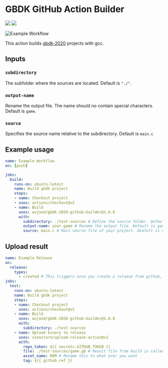 # GBDK GitHub Action Builder

<a href="https://github.com/wujood/gbdk-2020-github-builder/releases"><img src="https://img.shields.io/github/v/release/wujood/gbdk-2020-github-builder?label=Latest%20Release&logo=github" /></a>
<a href="https://github.com/gbdk-2020/gbdk-2020"><img src="https://img.shields.io/badge/GBDK--Version-4.3.0-brightgreen" /></a>

![Example Workflow](https://github.com/wujood/gbdk-2020-github-builder/workflows/Example%20Workflow/badge.svg)

This action builds [gbdk-2020](https://github.com/gbdk-2020/gbdk-2020) projects with gcc.

## Inputs

### `subdirectory`

The subfolder where the sources are located. Default is `"./"`.

### `output-name`

Rename the output file. The name should no contain special characters. Default is `game`.

### `source`

Specifies the source name relative to the subdirectory. Default is `main.c`

## Example usage

```yml
name: Example Workflow
on: [push]

jobs:
  build:
    runs-on: ubuntu-latest
    name: Build gbdk project
    steps:
    - name: Checkout project
    - uses: actions/checkout@v2
    - name: Build
      uses: wujood/gbdk-2020-github-builder@1.0.8
      with:
        subdirectory: ./test-sources # Define the source folder. Default is ./
        output-name: your-game # Rename the output file. Default is game
        source: main.c # Main source file of your project. Deafult is main.c
```

## Upload result 
```yml
name: Example Release
on:  
  release:
    types: 
      - created # This triggers once you create a release from github, not from tagging a commit
jobs:
  test:
    runs-on: ubuntu-latest
    name: Build gbdk project
    steps:
    - name: Checkout project
      uses: actions/checkout@v2
    - name: Build
      uses: wujood/gbdk-2020-github-builder@1.0.8
      with:
        subdirectory: ./test-sources
    - name: Upload binary to release
      uses: svenstaro/upload-release-action@v2
      with:
        repo_token: ${{ secrets.GITHUB_TOKEN }}
        file: ./test-sources/game.gb # Result file from build is called game.gb by default. Rename it with the output-name parameter.
        asset_name: ROM # Rename this to what ever you want
        tag: ${{ github.ref }}
```
